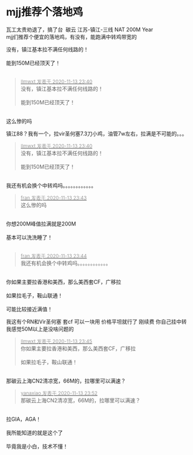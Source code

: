 # mjj推荐个落地鸡


瓦工太贵劝退了，搞了台&nbsp;&nbsp;碳云 江苏-镇江-三线 NAT 200M Year<br />
mjj们推荐个便宜的落地鸡，有没有，能跑满中转鸡带宽的

没有，镇江基本拉不满任何线路的！<br />
<br />
能到150M已经顶天了！<br />
<br />
<img src="static/image/smiley/default/lol.gif" smilieid="12" border="0" alt="" /><img src="static/image/smiley/default/lol.gif" smilieid="12" border="0" alt="" /><img src="static/image/smiley/default/lol.gif" smilieid="12" border="0" alt="" />

<div class="quote"><blockquote><font size="2"><a href="https://www.hostloc.com/forum.php?mod=redirect&amp;goto=findpost&amp;pid=9451190&amp;ptid=766441" target="_blank"><font color="#999999">llmwxt 发表于 2020-11-13 23:40</font></a></font><br />
没有，镇江基本拉不满任何线路的！<br />
<br />
能到150M已经顶天了！</blockquote></div><br />
这么惨的吗

镇江88？我有一个，拉vir圣何塞7.3刀小鸡，油管7w左右，拉满是不可能的。。。

<div class="quote"><blockquote><font size="2"><a href="https://www.hostloc.com/forum.php?mod=redirect&amp;goto=findpost&amp;pid=9451190&amp;ptid=766441" target="_blank"><font color="#999999">llmwxt 发表于 2020-11-13 23:40</font></a></font><br />
没有，镇江基本拉不满任何线路的！<br />
<br />
能到150M已经顶天了！</blockquote></div><br />
我还有机会换个中转鸡吗。。。。。。。。。。。。

<div class="quote"><blockquote><font size="2"><a href="https://www.hostloc.com/forum.php?mod=redirect&amp;goto=findpost&amp;pid=9451205&amp;ptid=766441" target="_blank"><font color="#999999">fran 发表于 2020-11-13 23:43</font></a></font><br />
这么惨的吗</blockquote></div><br />
你想200M峰值拉满就是200M<br />
<br />
基本可以洗洗睡了！<br />
<br />
<img src="static/image/smiley/default/loveliness.gif" smilieid="28" border="0" alt="" />

<div class="quote"><blockquote><font size="2"><a href="https://www.hostloc.com/forum.php?mod=redirect&amp;goto=findpost&amp;pid=9451214&amp;ptid=766441" target="_blank"><font color="#999999">fran 发表于 2020-11-13 23:44</font></a></font><br />
我还有机会换个中转鸡吗。。。。。。。。。。。。</blockquote></div><br />
你如果主要拉香港和美西，那么美西套CF，广移拉<br />
<br />
如果拉毛子，鞍山联通！<br />
<br />
可能比较接近满值！

我这有个RN和Vir圣何塞 套cf 可以一块用 价格平坦就行了 刚续费 你自己挂中转我感觉50M以上是没啥问题的 

<div class="quote"><blockquote><font size="2"><a href="https://www.hostloc.com/forum.php?mod=redirect&amp;goto=findpost&amp;pid=9451220&amp;ptid=766441" target="_blank"><font color="#999999">llmwxt 发表于 2020-11-13 23:45</font></a></font><br />
你如果主要拉香港和美西，那么美西套CF，广移拉<br />
<br />
如果拉毛子，鞍山联通！</blockquote></div><br />
那碳云上海CN2清凉宽，66M的，拉哪里可以满速？

<div class="quote"><blockquote><font size="2"><a href="https://www.hostloc.com/forum.php?mod=redirect&amp;goto=findpost&amp;pid=9451252&amp;ptid=766441" target="_blank"><font color="#999999">yanaxiao 发表于 2020-11-13 23:52</font></a></font><br />
那碳云上海CN2清凉宽，66M的，拉哪里可以满速？</blockquote></div><br />
拉GIA，AGA！<br />
<br />
我所能知道的就是这个了<br />
<br />
毕竟我是小白，技术不懂！
